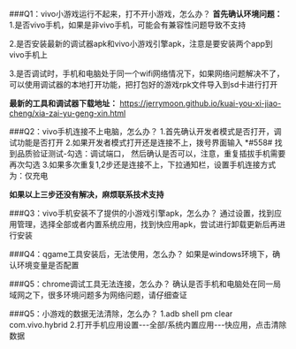 ###Q1：vivo小游戏运行不起来，打不开小游戏，怎么办？
**首先确认环境问题：**
1.是否vivo手机，如果是非vivo手机，可能会有兼容性问题导致不支持

2.是否安装最新的调试器apk和vivo小游戏引擎apk，注意是要安装两个app到vivo手机上

3.是否调试时，手机和电脑处于同一个wifi网络情况下，如果网络问题解决不了，可以使用调试器的本地打开功能，把打包好的游戏rpk文件导入到sd卡进行打开

**最新的工具和调试器下载地址：**
https://jerrymoon.github.io/kuai-you-xi-jiao-cheng/xia-zai-yu-geng-xin.html 


###Q2：vivo手机连接不上电脑，怎么办？
1.首先确认开发者模式是否打开，调试功能是否打开
2.如果开发者模式打开还是连接不上，拨号界面输入 *#558# 找到品质验证测试-勾选：调试端口，
然后确认是否可以，注意，重复插拔手机需要再次勾选
3.如果多次重复1,2步还是连接不上，下拉通知栏，设置手机连接方式为：仅充电

**如果以上三步还没有解决，麻烦联系技术支持**


###Q3：vivo手机安装不了提供的小游戏引擎apk，怎么办？
通过设置，找到应用管理，选择全部或者内置系统应用，找到快应用apk，尝试进行卸载更新后再进行安装

###Q4：qgame工具安装后，无法使用，怎么办？
如果是windows环境下，确认环境变量是否配置

###Q5：chrome调试工具无法连接，怎么办？
确认是否手机和电脑处在同一局域网之下，很多环境问题多为网络问题，请仔细查证

###Q5：小游戏的数据无法清除，怎么办？
1.adb shell pm clear com.vivo.hybrid
2.打开手机应用设置---全部/系统内置应用---快应用，点击清除数据















